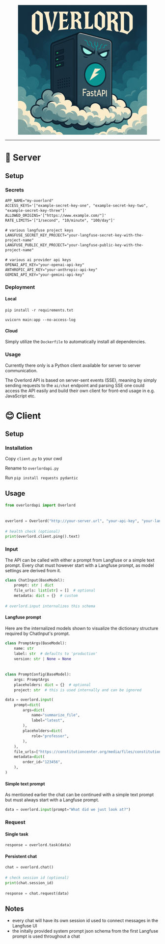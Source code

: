 <div align="center">
    <a href="https://emilrueh.github.io" target="_blank" rel="noopener noreferrer">
        <img src="overlord.png" alt="" width="420">
    </a>
</div>

---

# 🤖 Server

## Setup

### Secrets

```env
APP_NAME="my-overlord"
ACCESS_KEYS='["example-secret-key-one", "example-secret-key-two", "example-secret-key-three"]'
ALLOWED_ORIGINS='["https://www.example.com/"]'
RATE_LIMITS='["1/second", "10/minute", "100/day"]'

# various langfuse project keys
LANGFUSE_SECRET_KEY_PROJECT="your-langfuse-secret-key-with-the-project-name"
LANGFUSE_PUBLIC_KEY_PROJECT="your-langfuse-public-key-with-the-project-name"

# various ai provider api keys
OPENAI_API_KEY="your-openai-api-key"
ANTHROPIC_API_KEY="your-anthropic-api-key"
GEMINI_API_KEY="your-gemini-api-key"
```

### Deployment

#### Local

`pip install -r requirements.txt`

`uvicorn main:app --no-access-log`

#### Cloud

Simply utilize the `Dockerfile` to automatically install all dependencies.

### Usage

Currently there only is a Python client available for server to server communication.

The Overlord API is based on server-sent events (SSE), meaning by simply sending requests to the `ai/chat` endpoint and parsing SSE one could access the API easily and build their own client for front-end usage in e.g. JavaScript etc.

# 😊 Client

## Setup

### Installation

Copy `client.py` to your cwd

Rename to `overlordapi.py`

Run `pip install requests pydantic`

## Usage

```python
from overlordapi import Overlord


overlord = Overlord("http://your-server.url", "your-api-key", "your-langfuse-project")

# health check (optional)
print(overlord.client.ping().text)
```

### Input

The API can be called with either a prompt from Langfuse or a simple text prompt.
Every chat must however start with a Langfuse prompt, as model settings are derived from it.

```python
class ChatInput(BaseModel):
    prompt: str | dict
    file_urls: list[str] = []  # optional
    metadata: dict = {}  # custom

# overlord.input internalizes this schema
```

#### Langfuse prompt

Here are the internalized models shown to visualize the dictionary structure required by ChatInput's prompt.

```python
class PromptArgs(BaseModel):
    name: str
    label: str  # defaults to 'production'
    version: str | None = None


class PromptConfig(BaseModel):
    args: PromptArgs
    placeholders: dict = {}  # optional
    project: str  # this is used internally and can be ignored
```

```python
data = overlord.input(
    prompt=dict(
        args=dict(
            name="summarize_file",
            label="latest",
        ),
        placeholders=dict(
            role="professor",
        ),
    ),
    file_urls=["https://constitutioncenter.org/media/files/constitution.pdf"],
    metadata=dict(
        order_id="123456",
    ),
)
```

#### Simple text prompt

As mentioned earlier the chat can be continued with a simple text prompt but must always start with a Langfuse prompt.

```python
data = overlord.input(prompt="What did we just look at?")
```

### Request

#### Single task
```python
response = overlord.task(data)
```

#### Persistent chat
```python
chat = overlord.chat()

# check session id (optional)
print(chat.session_id)

response = chat.request(data)
```

## Notes
- every chat will have its own session id used to connect messages in the Langfuse UI
- the initally provided system prompt json schema from the first Langfuse prompt is used throughout a chat
